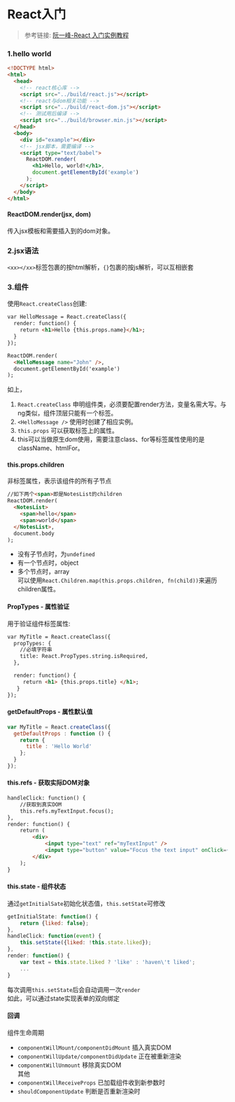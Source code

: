 # React入门
>参考链接: [阮一峰-React 入门实例教程](http://www.ruanyifeng.com/blog/2015/03/react.html)

### 1.hello world
```html
<!DOCTYPE html>
<html>
  <head>
    <!-- react核心库 -->
    <script src="../build/react.js"></script>
    <!-- react与dom相关功能 -->
    <script src="../build/react-dom.js"></script>
    <!-- 测试用后编译 -->
    <script src="../build/browser.min.js"></script>
  </head>
  <body>
    <div id="example"></div>
    <!-- jsx脚本，需要编译 -->
    <script type="text/babel">
      ReactDOM.render(
        <h1>Hello, world!</h1>,
        document.getElementById('example')
      );
    </script>
  </body>
</html>
```

#### ReactDOM.render(jsx, dom)
传入jsx模板和需要插入到的dom对象。

### 2.jsx语法
`<xx></xx>`标签包裹的按html解析，`{}`包裹的按js解析，可以互相嵌套

### 3.组件
使用`React.createClass`创建:  

```html
var HelloMessage = React.createClass({
  render: function() {
    return <h1>Hello {this.props.name}</h1>;
  }
});

ReactDOM.render(
  <HelloMessage name="John" />,
  document.getElementById('example')
);
```

如上，  
1. `React.createClass` 申明组件类，必须要配置render方法，变量名需大写。与ng类似，组件顶层只能有一个标签。    
2. `<HelloMessage />` 使用时创建了相应实例。  
3. `this.props` 可以获取标签上的属性。  
4. this可以当做原生dom使用，需要注意class、for等标签属性使用的是className、htmlFor。  

#### this.props.children
非标签属性，表示该组件的所有子节点
```html
//如下两个<span>即是NotesList的children
ReactDOM.render(
  <NotesList>
    <span>hello</span>
    <span>world</span>
  </NotesList>,
  document.body
);
```
+ 没有子节点时，为`undefined`  
+ 有一个节点时，object  
+ 多个节点时，array  
可以使用`React.Children.map(this.props.children, fn(child))`来遍历children属性。  

#### PropTypes - 属性验证 
用于验证组件标签属性:
```html
var MyTitle = React.createClass({
  propTypes: {
    //必填字符串
    title: React.PropTypes.string.isRequired,
  },

  render: function() {
     return <h1> {this.props.title} </h1>;
   }
});
```

#### getDefaultProps - 属性默认值
```js
var MyTitle = React.createClass({
  getDefaultProps : function () {
    return {
      title : 'Hello World'
    };
  }
});
```

#### this.refs - 获取实际DOM对象
```html
handleClick: function() {
    //获取到真实DOM
    this.refs.myTextInput.focus();
},
render: function() {
    return (
        <div>
            <input type="text" ref="myTextInput" />
            <input type="button" value="Focus the text input" onClick={this.handleClick} />
        </div>
    );
}
```

#### this.state - 组件状态
通过`getInitialSate`初始化状态值，`this.setState`可修改  
```js
getInitialState: function() {
    return {liked: false};
},
handleClick: function(event) {
    this.setState({liked: !this.state.liked});
},
render: function() {
    var text = this.state.liked ? 'like' : 'haven\'t liked';
    ...
}
```
每次调用`this.setState`后会自动调用一次`render`  
如此，可以通过state实现表单的双向绑定  

#### 回调
组件生命周期  
+ `componentWillMount/componentDidMount` 插入真实DOM  
+ `componentWillUpdate/componentDidUpdate` 正在被重新渲染  
+ `componentWillUnmount` 移除真实DOM  
其他  
+ `componentWillReceiveProps` 已加载组件收到新参数时
+ `shouldComponentUpdate` 判断是否重新渲染时  







